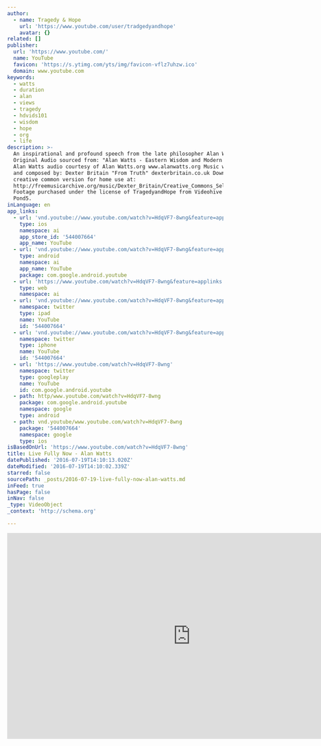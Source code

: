 ```yaml
---
author:
  - name: Tragedy & Hope
    url: 'https://www.youtube.com/user/tradgedyandhope'
    avatar: {}
related: []
publisher:
  url: 'https://www.youtube.com/'
  name: YouTube
  favicon: 'https://s.ytimg.com/yts/img/favicon-vflz7uhzw.ico'
  domain: www.youtube.com
keywords:
  - watts
  - duration
  - alan
  - views
  - tragedy
  - hdvids101
  - wisdom
  - hope
  - org
  - life
description: >-
  An inspirational and profound speech from the late philosopher Alan Watts.
  Original Audio sourced from: "Alan Watts - Eastern Wisdom and Modern Life"
  Alan Watts audio courtesy of Alan Watts.org www.alanwatts.org Music written
  and composed by: Dexter Britain "From Truth" dexterbritain.co.uk Download
  creative common version for home use at:
  http://freemusicarchive.org/music/Dexter_Britain/Creative_Commons_Selection/
  Footage purchased under the license of TragedyandHope from Videohive and
  Pond5.
inLanguage: en
app_links:
  - url: 'vnd.youtube://www.youtube.com/watch?v=HdqVF7-8wng&feature=applinks'
    type: ios
    namespace: ai
    app_store_id: '544007664'
    app_name: YouTube
  - url: 'vnd.youtube://www.youtube.com/watch?v=HdqVF7-8wng&feature=applinks'
    type: android
    namespace: ai
    app_name: YouTube
    package: com.google.android.youtube
  - url: 'https://www.youtube.com/watch?v=HdqVF7-8wng&feature=applinks'
    type: web
    namespace: ai
  - url: 'vnd.youtube://www.youtube.com/watch?v=HdqVF7-8wng&feature=applinks'
    namespace: twitter
    type: ipad
    name: YouTube
    id: '544007664'
  - url: 'vnd.youtube://www.youtube.com/watch?v=HdqVF7-8wng&feature=applinks'
    namespace: twitter
    type: iphone
    name: YouTube
    id: '544007664'
  - url: 'https://www.youtube.com/watch?v=HdqVF7-8wng'
    namespace: twitter
    type: googleplay
    name: YouTube
    id: com.google.android.youtube
  - path: http/www.youtube.com/watch?v=HdqVF7-8wng
    package: com.google.android.youtube
    namespace: google
    type: android
  - path: vnd.youtube/www.youtube.com/watch?v=HdqVF7-8wng
    package: '544007664'
    namespace: google
    type: ios
isBasedOnUrl: 'https://www.youtube.com/watch?v=HdqVF7-8wng'
title: Live Fully Now - Alan Watts
datePublished: '2016-07-19T14:10:13.020Z'
dateModified: '2016-07-19T14:10:02.339Z'
starred: false
sourcePath: _posts/2016-07-19-live-fully-now-alan-watts.md
inFeed: true
hasPage: false
inNav: false
_type: VideoObject
_context: 'http://schema.org'

---
```

<iframe src="https://cdn.embedly.com/widgets/media.html?src=https%3A%2F%2Fwww.youtube.com%2Fembed%2FHdqVF7-8wng%3Ffeature%3Doembed&amp;url=http%3A%2F%2Fwww.youtube.com%2Fwatch%3Fv%3DHdqVF7-8wng&amp;image=https%3A%2F%2Fi.ytimg.com%2Fvi%2FHdqVF7-8wng%2Fhqdefault.jpg&amp;key=b7d04c9b404c499eba89ee7072e1c4f7&amp;type=text%2Fhtml&amp;schema=youtube" width="854" height="480" scrolling="no" frameborder="0" allowfullscreen="" style=""></iframe>